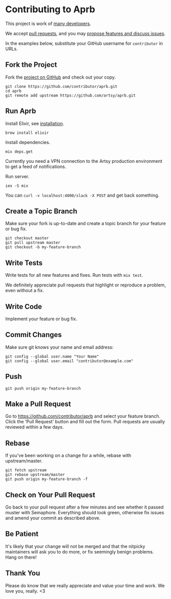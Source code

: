# Contributing to Aprb

This project is work of [many developers](https://github.com/artsy/aprb/graphs/contributors).

We accept [pull requests](https://github.com/artsy/aprb/pulls), and you may [propose features and discuss issues](https://github.com/artsy/aprb/issues).

In the examples below, substitute your GitHub username for `contributor` in URLs.

## Fork the Project

Fork the [project on GitHub](https://github.com/artsy/aprb) and check out your copy.

```
git clone https://github.com/contributor/aprb.git
cd aprb
git remote add upstream https://github.com/artsy/aprb.git
```

## Run Aprb

Install Elixir, see [installation](http://elixir-lang.org/install.html).

```
brew install elixir
```

Install dependencies.

```
mix deps.get
```

Currently you need a VPN connection to the Artsy production environment to get a feed of notifications.

Run server.

```
iex -S mix
```

You can `curl -v localhost:4000/slack -X POST` and get back something.

## Create a Topic Branch

Make sure your fork is up-to-date and create a topic branch for your feature or bug fix.

```
git checkout master
git pull upstream master
git checkout -b my-feature-branch
```

## Write Tests

Write tests for all new features and fixes. Run tests with `mix test`.

We definitely appreciate pull requests that highlight or reproduce a problem, even without a fix.

## Write Code

Implement your feature or bug fix.

## Commit Changes

Make sure git knows your name and email address:

```
git config --global user.name "Your Name"
git config --global user.email "contributor@example.com"
```

## Push

```
git push origin my-feature-branch
```

## Make a Pull Request

Go to https://github.com/contributor/aprb and select your feature branch.
Click the 'Pull Request' button and fill out the form. Pull requests are usually reviewed within a few days.

## Rebase

If you've been working on a change for a while, rebase with upstream/master.

```
git fetch upstream
git rebase upstream/master
git push origin my-feature-branch -f
```

## Check on Your Pull Request

Go back to your pull request after a few minutes and see whether it passed muster with Semaphore. Everything should look green, otherwise fix issues and amend your commit as described above.

## Be Patient

It's likely that your change will not be merged and that the nitpicky maintainers will ask you to do more, or fix seemingly benign problems. Hang on there!

## Thank You

Please do know that we really appreciate and value your time and work. We love you, really. <3
